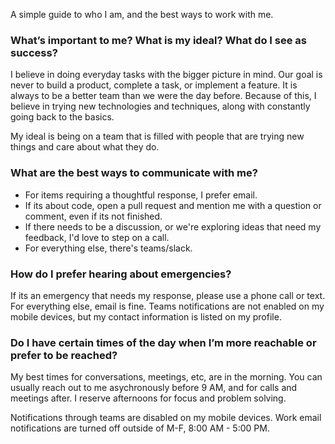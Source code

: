 A simple guide to who I am, and the best ways to work with me.

### What’s important to me? What is my ideal? What do I see as success?

I believe in doing everyday tasks with the bigger picture in mind. Our goal is never to build a product, complete a task, or implement a feature. It is always to be a better team than we were the day before. Because of this, I believe in trying new technologies and techniques, along with constantly going back to the basics.

My ideal is being on a team that is filled with people that are trying new things and care about what they do.

### What are the best ways to communicate with me?

* For items requiring a thoughtful response, I prefer email. 
* If its about code, open a pull request and mention me with a question or comment, even if its not finished. 
* If there needs to be a discussion, or we're exploring ideas that need my feedback, I'd love to step on a call.
* For everything else, there's teams/slack. 

### How do I prefer hearing about emergencies?

If its an emergency that needs my response, please use a phone call or text. For everything else, email is fine. Teams notifications are not enabled on my mobile devices, but my contact information is listed on my profile.

### Do I have certain times of the day when I’m more reachable or prefer to be reached?

My best times for conversations, meetings, etc, are in the morning. You can usually reach out to me asychronously before 9 AM, and for calls and meetings after. I reserve afternoons for focus and problem solving. 

Notifications through teams are disabled on my mobile devices. Work email notifications are turned off outside of M-F, 8:00 AM - 5:00 PM.
